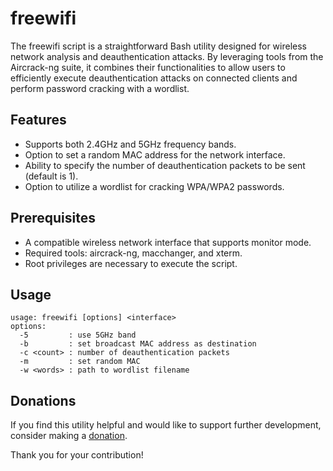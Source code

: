 # freewifi
The freewifi script is a straightforward Bash utility designed for wireless network analysis and deauthentication attacks. By leveraging tools from the Aircrack-ng suite, it combines their functionalities to allow users to efficiently execute deauthentication attacks on connected clients and perform password cracking with a wordlist. 

## Features
- Supports both 2.4GHz and 5GHz frequency bands.
- Option to set a random MAC address for the network interface.
- Ability to specify the number of deauthentication packets to be sent (default is 1).
- Option to utilize a wordlist for cracking WPA/WPA2 passwords.

## Prerequisites
- A compatible wireless network interface that supports monitor mode.
- Required tools: aircrack-ng, macchanger, and xterm.
- Root privileges are necessary to execute the script.

## Usage
```
usage: freewifi [options] <interface>
options:
  -5         : use 5GHz band
  -b         : set broadcast MAC address as destination
  -c <count> : number of deauthentication packets
  -m         : set random MAC
  -w <words> : path to wordlist filename
```

## Donations
If you find this utility helpful and would like to support further development, consider making a [donation](https://github.com/m4cr0m4l).

Thank you for your contribution!
